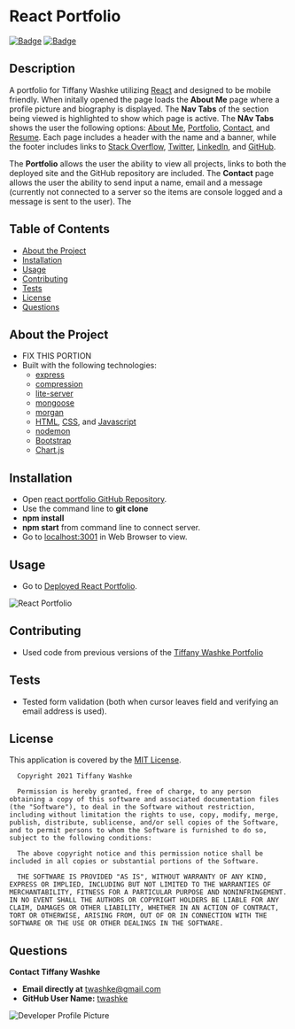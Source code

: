 # React Portfolio

[![Badge](https://img.shields.io/badge/GitHub-twashke-blueviolet?style=flat-square&logo=appveyor)](https://github.com/twashke) [![Badge](https://img.shields.io/badge/License-MIT-blue)](https://opensource.org/licenses/MIT)

## Description

A portfolio for Tiffany Washke utilizing [React]() and designed to be mobile friendly. When initally opened the page loads the **About Me** page where a profile picture and biography is displayed. The **Nav Tabs** of the section being viewed is highlighted to show which page is active. The **NAv Tabs** shows the user the following options: [About Me](https://twashke.github.io/react-portfolio/#about), [Portfolio](https://twashke.github.io/react-portfolio/#portfolio), [Contact](https://twashke.github.io/react-portfolio/#contact), and [Resume](https://twashke.github.io/react-portfolio/#resume). Each page includes a header with the name and a banner, while the footer includes links to [Stack Overflow](), [Twitter](), [LinkedIn](), and [GitHub]().

The **Portfolio** allows the user the ability to view all projects, links to both the deployed site and the GitHub repository are included. The **Contact** page allows the user the ability to send input a name, email and a message (currently not connected to a server so the items are console logged and a message is sent to the user). The

## Table of Contents

- [About the Project](#about-the-project)
- [Installation](#installation)
- [Usage](#usage)
- [Contributing](#contributing)
- [Tests](#tests)
- [License](#license)
- [Questions](#questions)

## About the Project

- FIX THIS PORTION
- Built with the following technologies:
  - [express](https://www.npmjs.com/package/express)
  - [compression](https://www.npmjs.com/package/compression)
  - [lite-server](https://www.npmjs.com/package/lite-server)
  - [mongoose](https://www.npmjs.com/package/mongoose)
  - [morgan](https://www.npmjs.com/package/morgan)
  - [HTML](https://www.w3schools.com/html/), [CSS](https://www.w3.org/Style/CSS/Overview.en.html), and [Javascript](https://www.javascript.com/)
  - [nodemon](https://www.npmjs.com/package/nodemon)
  - [Bootstrap](https://getbootstrap.com/)
  - [Chart.js](https://www.npmjs.com/package/chart.js)

## Installation

- Open [react portfolio GitHub Repository](https://github.com/twashke/react-portfolio).
- Use the command line to **git clone**
- **npm install**
- **npm start** from command line to connect server.
- Go to [localhost:3001](http://localhost:3000/) in Web Browser to view.

## Usage

- Go to [Deployed React Portfolio](https://twashke.github.io/react-portfolio/).

![React Portfolio]()

## Contributing

- Used code from previous versions of the [Tiffany Washke Portfolio](https://twashke.github.io/Tiffany-Washke-Portfolio-Update/)

## Tests

- Tested form validation (both when cursor leaves field and verifying an email address is used).

## License

This application is covered by the [MIT License](https://opensource.org/licenses/MIT).

      Copyright 2021 Tiffany Washke

      Permission is hereby granted, free of charge, to any person obtaining a copy of this software and associated documentation files (the "Software"), to deal in the Software without restriction, including without limitation the rights to use, copy, modify, merge, publish, distribute, sublicense, and/or sell copies of the Software, and to permit persons to whom the Software is furnished to do so, subject to the following conditions:

      The above copyright notice and this permission notice shall be included in all copies or substantial portions of the Software.

      THE SOFTWARE IS PROVIDED "AS IS", WITHOUT WARRANTY OF ANY KIND, EXPRESS OR IMPLIED, INCLUDING BUT NOT LIMITED TO THE WARRANTIES OF MERCHANTABILITY, FITNESS FOR A PARTICULAR PURPOSE AND NONINFRINGEMENT. IN NO EVENT SHALL THE AUTHORS OR COPYRIGHT HOLDERS BE LIABLE FOR ANY CLAIM, DAMAGES OR OTHER LIABILITY, WHETHER IN AN ACTION OF CONTRACT, TORT OR OTHERWISE, ARISING FROM, OUT OF OR IN CONNECTION WITH THE SOFTWARE OR THE USE OR OTHER DEALINGS IN THE SOFTWARE.

## Questions

**Contact Tiffany Washke**

- **Email directly at** twashke@gmail.com
- **GitHub User Name:** [twashke](https://github.com/twashke)

![Developer Profile Picture](https://avatars.githubusercontent.com/u/79234530?v=4)
